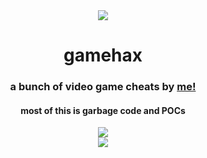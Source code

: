 <div align="center">
  <img src="https://capsule-render.vercel.app/api?animation=fadeIn&type=waving&color=gradient&height=200&fontAlignY=40"/>
  <h1>gamehax</h1>
  <h3>a bunch of video game cheats by <a href="https://github.com/mov-ebx">me!</a></h3>
  <h4>most of this is garbage code and POCs</h4>
  <div id="badges">
    <a href="https://github.com/mov-ebx">
      <img src="https://gpvc.arturio.dev/mov-ebx">
    </a>
  </div>
</div>
<div align="center">
  <img src="https://capsule-render.vercel.app/api?type=waving&color=gradient&height=200&section=footer"/>
</div>
